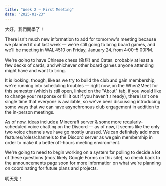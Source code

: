 ```yaml
---
title: "Week 2 — First Meeting"
date: "2025-01-23"
---
```


大好，我們開學了！

There isn't much new information to add for tomorrow's meeting because we planned it out last week — we're still going to bring board games, and we'll be meeting in WAL 4510 on Friday, January 24, from 4:00–5:00PM.

We're going to have Chinese chess (象棋) and Catan, probably at least a few decks of cards, and whichever other board games anyone attending might have and want to bring.

It is looking, though, like as we try to build the club and gain membership, we're running into scheduling troubles — right now, on the When2Meet for this semester (which is still open, linked on the "About" tab, if you would like to change your response or fill it out if you haven't already), there isn't one single time that everyone is available, so we've been discussing introducing some ways that we can have asynchronous club engagement in addition to the in-person meetings.

As of now, ideas include a Minecraft server & some more regularly-scheduled voice chatting on the Discord — as of now, it seems like the only two voice channels we have go mostly unused. We can definitely add more features/roles/channels to the Discord server as we gain membership in order to make it a better off-hours meeting environment.

We're going to need to begin working on a system for polling to decide a lot of these questions (most likely Google Forms on this site), so check back to the announcements page soon for more information on what we're planning on coordinating for future plans and projects.

明天見！
